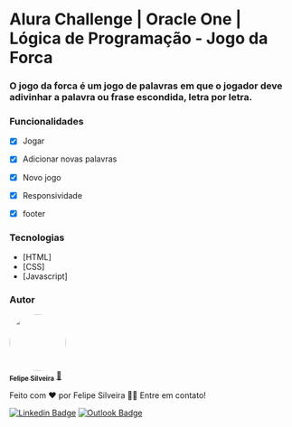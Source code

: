 # Alura Challenge | Oracle One | Lógica de Programação - Jogo da Forca
### O jogo da forca é um jogo de palavras em que o jogador deve adivinhar a palavra ou frase escondida, letra por letra.

###  Funcionalidades

- [x] Jogar
- [x] Adicionar novas palavras
- [x] Novo jogo
- [x] Responsividade 
- [x] footer


### Tecnologias

- [HTML]
- [CSS]
- [Javascript]
### Autor

<a href="https://github.com/felipegaldy/">
 <img style="border-radius: 50%;" src="https://avatars.githubusercontent.com/u/99551212?v=4" width="100px;" alt=""/>
 <br />
 <sub><b>Felipe Silveira</b></sub></a> <a href="https://www.linkedin.com/in/felipesilveirasp/" title="">🚀</a>

Feito com ❤️ por Felipe Silveira 👋🏽 Entre em contato!

 [![Linkedin Badge](https://img.shields.io/badge/-Felipe-blue?style=flat-square&logo=Linkedin&logoColor=white&link=https://www.linkedin.com/in/felipesilveirasp//)](https://www.linkedin.com/in/felipesilveirasp/) 
[![Outlook Badge](https://img.shields.io/badge/-felipe.silveira4@fatec.sp.gov.br-c14438?style=flat-square&logo=Outlook&logoColor=white&link=mailto:felipe.silveira4@fatec.sp.gov.br)](mailto:felipe.silveira4@fatec.sp.gov.br)
